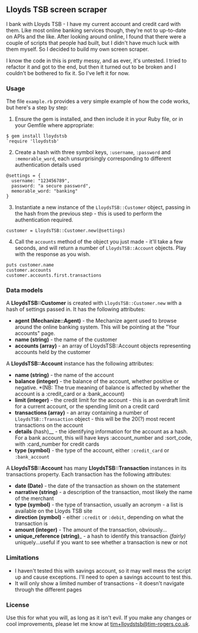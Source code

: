 ## Lloyds TSB screen scraper

I bank with Lloyds TSB - I have my current account and credit card with them. Like most online banking services though, they're not to up-to-date on APIs and the like. After looking around online, I found that there were a couple of scripts that people had built, but I didn't have much luck with them myself. So I decided to build my own screen scraper.

I know the code in this is pretty messy, and as ever, it's untested. I tried to refactor it and got to the end, but then it turned out to be broken and I couldn't be bothered to fix it. So I've left it for now.

### Usage

The file `example.rb` provides a very simple example of how the code works, but here's a step by step:

1. Ensure the gem is installed, and then include it in your Ruby file, or in your Gemfile where appropriate:

```
$ gem install lloydstsb
`require 'lloydstsb'
```

2. Create a hash with three symbol keys, `:username`, `:password` and `:memorable_word`, each unsurprisingly corresponding to different authentication details used

```
@settings = {
  username: "123456789",
  password: "a secure password",
  memorable_word: "banking"
}
```

3. Instantiate a new instance of the `LloydsTSB::Customer` object, passing in the hash from the previous step - this is used to perform the authentication required.

`customer = LloydsTSB::Customer.new(@settings)`

4. Call the `accounts` method of the object you just made - it'll take a few seconds, and will return a number of `LloydsTSB::Account` objects. Play with the response as you wish.

```
puts customer.name
customer.accounts
customer.accounts.first.transactions
```

### Data models

A __LloydsTSB::Customer__ is created with `LloydsTSB::Customer.new` with a hash of settings passed in. It has the following attributes:

* __agent (Mechanize::Agent)__ - the Mechanize agent used to browse around the online banking system. This will be pointing at the "Your accounts" page.
* __name (string)__ - the name of the customer
* __accounts (array)__ - an array of LloydsTSB::Account objects representing accounts held by the customer

A __LloydsTSB::Account__ instance has the following attributes:

* __name (string)__ - the name of the account
* __balance (integer)__ - the balance of the account, whether positive or negative. *(NB: The true meaning of balance is affected by whether the account is a :credit_card or a :bank_account)
* __limit (integer)__ - the credit limit for the account - this is an overdraft limit for a current account, or the spending limit on a credit card
* __transactions (array)__ - an array containing a number of `LloydsTSB::Transaction` object - this will be the 20(?) most recent transactions on the account
* __details__ (hash)__ - the identifying information for the account as a hash. For a bank account, this will have keys :account_number and :sort_code, with :card_number for credit cards
* __type (symbol)__ - the type of the account, either `:credit_card` or `:bank_account`

A __LloydsTSB::Account__ has many __LloydsTSB::Transaction__ instances in its transactions property. Each transaction has the following attributes:

* __date (Date)__ - the date of the transaction as shown on the statement
* __narrative (string)__ - a description of the transaction, most likely the name of the merchant
* __type (symbol)__ - the type of transaction, usually an acronym - a list is available on the Lloyds TSB site
* __direction (symbol)__ - either `:credit` or `:debit`, depending on what the transaction is
* __amount (integer)__ - The amount of the transaction, obviously...
* __unique_reference (string)___ - a hash to identify this transaction *(fairly)* uniquely...useful if you want to see whether a transaction is new or not

### Limitations

* I haven't tested this with savings account, so it may well mess the script up and cause exceptions. I'll need to open a savings account to test this.
* It will only show a limited number of transactions - it doesn't navigate through the different pages

### License

Use this for what you will, as long as it isn't evil. If you make any changes or cool improvements, please let me know at <tim+lloydstsb@tim-rogers.co.uk>.